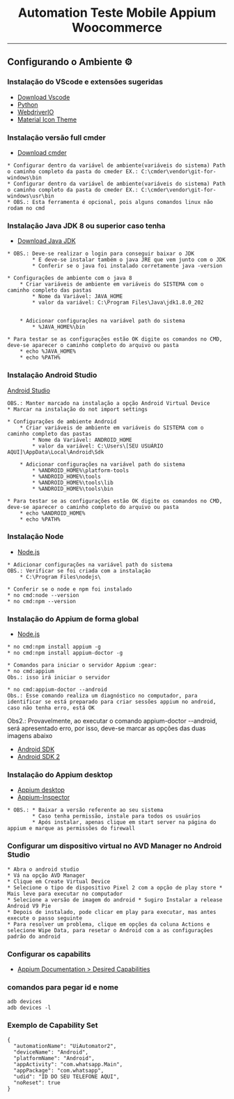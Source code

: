 <h1 align="center">Automation Teste Mobile Appium Woocommerce</h1>

---

## Configurando o Ambiente :gear:

### Instalação do VScode e extensões sugeridas
* [Download Vscode](https://code.visualstudio.com/download)
* [Python](https://marketplace.visualstudio.com/items?itemName=ms-python.python)
* [WebdriverIO](https://webdriver.io/)
* [Material Icon Theme](https://marketplace.visualstudio.com/items?itemName=PKief.material-icon-theme)

### Instalação versão full cmder
* [Download cmder](https://cmder.net/)
```
* Configurar dentro da variável de ambiente(variáveis do sistema) Path  o caminho completo da pasta do cmeder EX.: C:\cmder\vendor\git-for-windows\bin 
* Configurar dentro da variável de ambiente(variáveis do sistema) Path  o caminho completo da pasta do cmeder EX.: C:\cmder\vendor\git-for-windows\usr\bin
* OBS.: Esta ferramenta é opcional, pois alguns comandos linux não rodam no cmd
```

### Instalação Java JDK 8 ou superior caso tenha
* [Download Java JDK](https://www.oracle.com/br/java/technologies/javase/javase8-archive-downloads.html)
```
* OBS.: Deve-se realizar o login para conseguir baixar o JDK
        * E deve-se instalar também o java JRE que vem junto com o JDK
        * Conferir se o java foi instalado corretamente java -version
```
```
* Configurações de ambiente com o java 8
    * Criar variáveis de ambiente em variáveis do SISTEMA com o caminho completo das pastas
        * Nome da Variável: JAVA_HOME
        * valor da variável: C:\Program Files\Java\jdk1.8.0_202

    
    * Adicionar configurações na variável path do sistema
        * %JAVA_HOME%\bin
```
```
* Para testar se as configurações estão OK digite os comandos no CMD, deve-se aparecer o caminho completo do arquivo ou pasta
    * echo %JAVA_HOME%
    * echo %PATH%
```

### Instalação Android Studio
[Android Studio](https://developer.android.com/studio)
```
OBS.: Manter marcado na instalação a opção Android Virtual Device 
* Marcar na instalação do not import settings
```

```
* Configurações de ambiente Android
    * Criar variáveis de ambiente em variáveis do SISTEMA com o caminho completo das pastas
        * Nome da Variável: ANDROID_HOME
        * valor da variável: C:\Users\[SEU USUÁRIO AQUI]\AppData\Local\Android\Sdk
    
    * Adicionar configurações na variável path do sistema
        * %ANDROID_HOME%\platform-tools
        * %ANDROID_HOME%\tools
        * %ANDROID_HOME%\tools\lib
        * %ANDROID_HOME%\tools\bin
```

```
* Para testar se as configurações estão OK digite os comandos no CMD, deve-se aparecer o caminho completo do arquivo ou pasta
    * echo %ANDROID_HOME%
    * echo %PATH%
```

### Instalação Node
* [Node.js](https://nodejs.org/en/)
```
* Adicionar configurações na variável path do sistema
OBS.: Verificar se foi criada com a instalação
    * C:\Program Files\nodejs\
```

```
* Conferir se o node e npm foi instalado 
* no cmd:node --version
* no cmd:npm --version
```

### Instalação do Appium de forma global
* [Node.js](https://nodejs.org/en/)
```
* no cmd:npm install appium -g
* no cmd:npm install appium-doctor -g
```

```
* Comandos para iniciar o servidor Appium :gear:
* no cmd:appium
Obs.: isso irá iniciar o servidor

* no cmd:appium-doctor --android
Obs.: Esse comando realiza um diagnóstico no computador, para identificar se está preparado para criar sessões appium no android, caso não tenha erro, está OK
```
Obs2.: Provavelmente, ao executar o comando appium-doctor --android, será apresentado erro, por isso, deve-se marcar as opções das duas imagens abaixo 
* [Android SDK](https://i.stack.imgur.com/TIPNE.png)
* [Android SDK 2](https://i.stack.imgur.com/a0mtv.png)

### Instalação do Appium desktop
* [Appium desktop](https://appium.io/)
* [Appium-Inspector](https://github.com/appium/appium-inspector/releases)

```
* OBS.: * Baixar a versão referente ao seu sistema
        * Caso tenha permissão, instale para todos os usuários
        * Após instalar, apenas clique em start server na página do appium e marque as permissões do firewall
```


### Configurar um dispositivo virtual no AVD Manager no Android Studio
```
* Abra o android studio
* Vá na opção AVD Manager
* Clique em Create Virtual Device
* Selecione o tipo de dispositivo Pixel 2 com a opção de play store * Mais leve para executar no computador
* Selecione a versão de imagem do android * Sugiro Instalar a release Android V9 Pie
* Depois de instalado, pode clicar em play para executar, mas antes execute o passo seguinte
* Para resolver um problema, clique em opções da coluna Actions e selecione Wipe Data, para resetar o Android com a as configurações padrão do android 
```


### Configurar os capabilits 
* [Appium Documentation > Desired Capabilities](https://appium.io/docs/en/writing-running-appium/caps/)

### comandos para pegar id e nome
```
adb devices
adb devices -l
```

### Exemplo de Capability Set
```
{
  "automationName": "UiAutomator2",
  "deviceName": "Android",
  "platformName": "Android",
  "appActivity": "com.whatsapp.Main",
  "appPackage": "com.whatsapp",
  "udid": "ID DO SEU TELEFONE AQUI",
  "noReset": true
}
```
